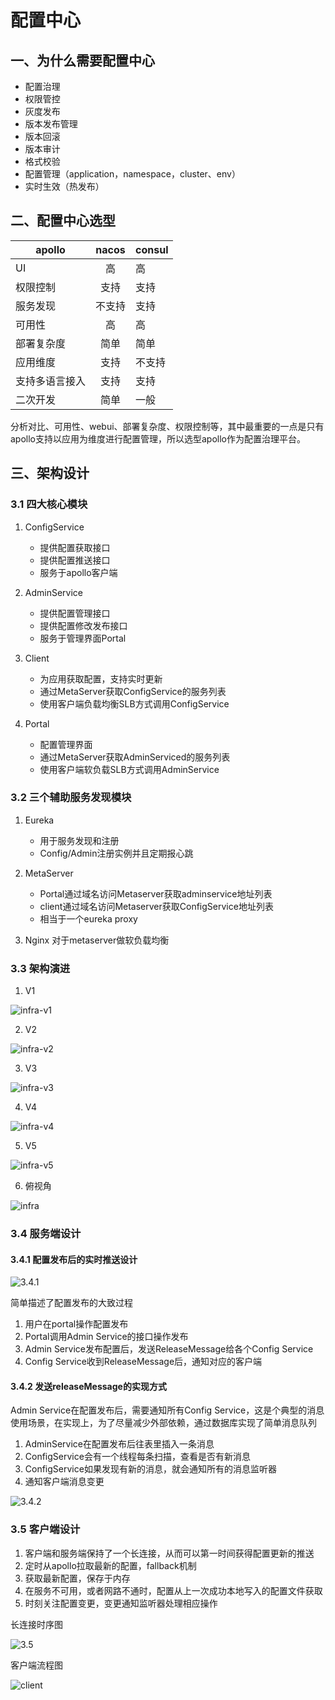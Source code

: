 # 配置中心


## 一、为什么需要配置中心

+ 配置治理
+ 权限管控
+ 灰度发布
+ 版本发布管理
+ 版本回滚
+ 版本审计
+ 格式校验
+ 配置管理（application，namespace，cluster、env）
+ 实时生效（热发布）

## 二、配置中心选型

| apollo   |      nacos      |consul
|----------|:-------------:|------|
| UI | 高 | 高 | 低
|权限控制|  支持| 支持 | 不支持
|服务发现 | 不支持 | 支持 | 支持
| 可用性 | 高 | 高 | 高
| 部署复杂度| 简单 | 简单 | 一般
| 应用维度| 支持 |不支持 | 不支持
|支持多语言接入|支持 |支持 | 支持
|二次开发|简单 |一般 | 难

分析对比、可用性、webui、部署复杂度、权限控制等，其中最重要的一点是只有apollo支持以应用为维度进行配置管理，所以选型apollo作为配置治理平台。



## 三、架构设计

### 3.1 四大核心模块

1. ConfigService

    * 提供配置获取接口
    * 提供配置推送接口
    * 服务于apollo客户端
    
2. AdminService
    
    * 提供配置管理接口
    * 提供配置修改发布接口
    * 服务于管理界面Portal
    
3. Client

    * 为应用获取配置，支持实时更新
    * 通过MetaServer获取ConfigService的服务列表
    * 使用客户端负载均衡SLB方式调用ConfigService
   
4. Portal

    * 配置管理界面
    * 通过MetaServer获取AdminServiced的服务列表
    * 使用客户端软负载SLB方式调用AdminService
    
### 3.2 三个辅助服务发现模块

1. Eureka
    
    * 用于服务发现和注册
    * Config/Admin注册实例并且定期报心跳
    
2. MetaServer
   
   * Portal通过域名访问Metaserver获取adminservice地址列表
   * client通过域名访问Metaserver获取ConfigService地址列表
   * 相当于一个eureka proxy
   
3. Nginx
    对于metaserver做软负载均衡
    
### 3.3 架构演进

1. V1

![infra-v1](./infra-v1.png)

2. V2

![infra-v2](./infra-v2.png)

3. V3

![infra-v3](./infra-v3.png)

4. V4

![infra-v4](./infra-v4.png)

5. V5

![infra-v5](./infra-v5.png)

6. 俯视角

![infra](./infra.png)



### 3.4 服务端设计

#### 3.4.1 配置发布后的实时推送设计

![3.4.1](./3.4.1.png)

简单描述了配置发布的大致过程

1. 用户在portal操作配置发布
2. Portal调用Admin Service的接口操作发布
3. Admin Service发布配置后，发送ReleaseMessage给各个Config Service
4. Config Service收到ReleaseMessage后，通知对应的客户端

#### 3.4.2 发送releaseMessage的实现方式

Admin Service在配置发布后，需要通知所有Config Service，这是个典型的消息使用场景，在实现上，为了尽量减少外部依赖，通过数据库实现了简单消息队列

1. AdminService在配置发布后往表里插入一条消息
2. ConfigService会有一个线程每条扫描，查看是否有新消息
3. ConfigService如果发现有新的消息，就会通知所有的消息监听器
4. 通知客户端消息变更

![3.4.2](./3.4.2.png)


### 3.5 客户端设计

1. 客户端和服务端保持了一个长连接，从而可以第一时间获得配置更新的推送
2. 定时从apollo拉取最新的配置，fallback机制
3. 获取最新配置，保存于内存
4. 在服务不可用，或者网路不通时，配置从上一次成功本地写入的配置文件获取
5. 时刻关注配置变更，变更通知监听器处理相应操作

长连接时序图

![3.5](./3.5.png)

客户端流程图  

![client](./client.png)


### 




